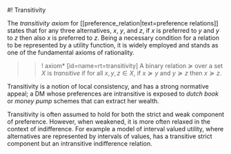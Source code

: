 #! Transitivity

The *transitivity axiom* for [[preference_relation|text=preference relations]] states that for any three alternatives, $x$, $y$, and $z$, if $x$ is preferred to $y$ and $y$ to $z$ then also $x$ is preferred to $z$. Being a necessary condition for a relation to be represented by a utility function, it is widely employed and stands as one of the fundamental axioms of rationality.

>>! axiom* [id=name=rt=transitivity] A binary relation $\succcurlyeq$ over a set $X$ is *transitive* if for all $x,y,z \in X$, if $x \succcurlyeq y$ and $y \succcurlyeq z$ then $x \succcurlyeq z$.

Transitivity is a notion of local consistency, and has a strong normative appeal; a DM whose preferences are intransitive is exposed to *dutch book* or *money pump* schemes that can extract her wealth.

Transitivity is often assumed to hold for both the strict and weak component of preference. However, when weakened, it is more often relaxed in the context of indifference. For example a model of interval valued utility, where alternatives are represented by intervals of values, has a transitive strict component but an intransitive indifference relation.
